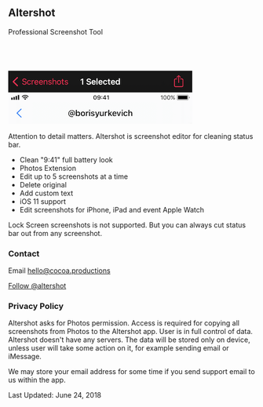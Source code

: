 <h2 class="appName">Altershot</h2>
<p class="hero">Professional Screenshot Tool</p>

<a href="https://geo.itunes.apple.com/us/app/altershot-screenshot-editor/id911930618?mt=8&at=1010l4GJ" style="display:inline-block;overflow:hidden;background:url(https://linkmaker.itunes.apple.com/images/badges/en-us/badge_appstore-lrg.svg) no-repeat;width:165px;height:40px;" class="badge"></a>

<img src="/images/altershot-bar.png" srcset="/images/altershot-bar_2x.png 2x" alt="status bar with time 9:41 and full battery" style="width: 375px; height:108px;">

<p>
	Attention to detail matters. Altershot is screenshot editor 
	for cleaning status bar.
</p>
<ul>
	<li>Clean "9:41" full battery look</li>
	<li>Photos Extension</li>
	<li>Edit up to 5 screenshots at a time </li>
	<li>Delete original</li>
	<li>Add custom text</li>
	<li>iOS 11 support</li>
	<li>Edit screenshots for iPhone, iPad and event Apple Watch</li>
</ul>
<p>
	Lock Screen screenshots is not supported. 
	But you can always cut status bar out from any screenshot.
</p>

<h3 id="support">Contact</h3>

<p>
	Email <a href="mailto:hello@cocoa.productions">hello@cocoa.productions</a>
</p>

<a href="https://twitter.com/altershot">Follow @altershot</a> 

<h3 id="policy">Privacy Policy</h3>
<p>
	Altershot asks for Photos permission. Access is required for 
	copying all screenshots from Photos to the Altershot app. 
	User is in full control of data. Altershot doesn't have any 
	servers. The data will be stored only on device, unless user 
	will take some action on it, for example sending email or iMessage.
</p>
<p>
	We may store your email address for some time if you send 
	support email to us within the app.
</p>
<p>
	Last Updated: June 24, 2018
</p>

